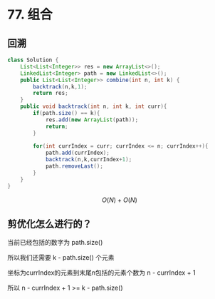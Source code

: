 # 77. 组合

## 回溯

```java
class Solution {
    List<List<Integer>> res = new ArrayList<>();
    LinkedList<Integer> path = new LinkedList<>();
    public List<List<Integer>> combine(int n, int k) {
        backtrack(n,k,1);
        return res;
    }
    public void backtrack(int n, int k, int curr){
        if(path.size() == k){
            res.add(new ArrayList(path));
            return;
        }
        
        for(int currIndex = curr; currIndex <= n; currIndex++){
            path.add(currIndex);
            backtrack(n,k,currIndex+1);
            path.removeLast();
        }
    }
}
```

$$
O(N)+O(N)
$$

## 剪优化怎么进行的？

当前已经包括的数字为 path.size\(\)

所以我们还需要 k - path.size\(\) 个元素

坐标为currIndex的元素到末尾n包括的元素个数为 n - currIndex + 1

所以 n - currIndex + 1 &gt;= k - path.size\(\)

